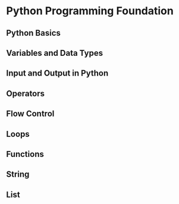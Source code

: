 # Python Programming Foundation

## Python Basics

## Variables and Data Types

## Input and Output in Python

## Operators

## Flow Control

## Loops

## Functions

## String

## List